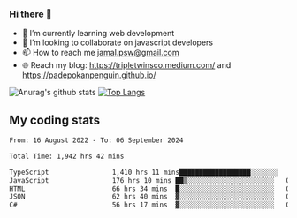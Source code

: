 ### Hi there 👋

<!--
**padepokanpenguin/padepokanpenguin** is a ✨ _special_ ✨ repository because its `README.md` (this file) appears on your GitHub profile.
-->

- 🌱 I’m currently learning  web development
- 👯 I’m looking to collaborate on javascript developers
- 📫 How to reach me jamal.psw@gmail.com
- 🌐 Reach my blog:
   https://tripletwinsco.medium.com/ and
   https://padepokanpenguin.github.io/

![Anurag's github stats](https://github-readme-stats.vercel.app/api?username=padepokanpenguin&count_private=true&disable_animations=false&show_icons=true&theme=default)
[![Top Langs](https://github-readme-stats.vercel.app/api/top-langs/?username=padepokanpenguin&theme=default&layout=compact)](https://github.com/padepokanpenguin)

## My coding stats

<!--START_SECTION:waka-->

```txt
From: 16 August 2022 - To: 06 September 2024

Total Time: 1,942 hrs 42 mins

TypeScript                1,410 hrs 11 mins██████████████████░░░░░░░   72.59 %
JavaScript                176 hrs 10 mins ██▒░░░░░░░░░░░░░░░░░░░░░░   09.07 %
HTML                      66 hrs 34 mins  █░░░░░░░░░░░░░░░░░░░░░░░░   03.43 %
JSON                      62 hrs 40 mins  ▓░░░░░░░░░░░░░░░░░░░░░░░░   03.23 %
C#                        56 hrs 17 mins  ▓░░░░░░░░░░░░░░░░░░░░░░░░   02.90 %
```

<!--END_SECTION:waka-->


